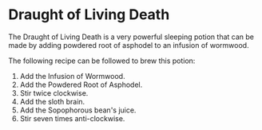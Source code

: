 # Draught of Living Death  
The Draught of Living Death is a very powerful sleeping potion that can be made by adding powdered root of asphodel to an infusion of wormwood.  
  
The following recipe can be followed to brew this potion:  
  
  
1. Add the Infusion of Wormwood.  
2. Add the Powdered Root of Asphodel.  
3. Stir twice clockwise.  
4. Add the sloth brain.  
5. Add the Sopophorous bean's juice.  
6. Stir seven times anti-clockwise.  
  
  
